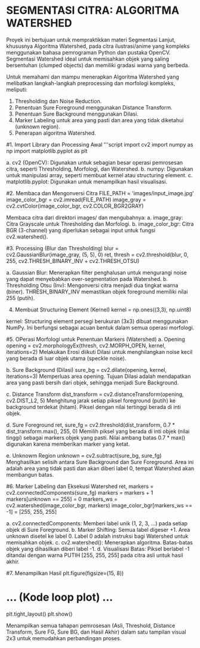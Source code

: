 # SEGMENTASI CITRA: ALGORITMA WATERSHED
Proyek ini bertujuan untuk mempraktikkan materi Segmentasi Lanjut, khususnya Algoritma Watershed, pada citra ilustrasi/anime yang kompleks menggunakan bahasa pemrograman Python dan pustaka OpenCV. Segmentasi Watershed ideal untuk memisahkan objek yang saling bersentuhan (clumped objects) dan memiliki gradasi warna yang berbeda.

Untuk memahami dan mampu menerapkan Algoritma Watershed yang melibatkan langkah-langkah preprocessing dan morfologi kompleks, meliputi:
1. Thresholding dan Noise Reduction.
2. Penentuan Sure Foreground menggunakan Distance Transform.
3. Penentuan Sure Background menggunakan Dilasi.
4. Marker Labeling untuk area yang pasti dan area yang tidak diketahui (unknown region).
5. Penerapan algoritma Watershed.


#1. Import Library dan Processing Awal
'''script
import cv2
import numpy as np
import matplotlib.pyplot as plt

a. cv2 (OpenCV): Digunakan untuk sebagian besar operasi pemrosesan citra, seperti Thresholding, Morfologi, dan Watershed.
b. numpy: Digunakan untuk manipulasi array, seperti membuat kernel atau structuring element.
c. matplotlib.pyplot: Digunakan untuk menampilkan hasil visualisasi.

#2. Membaca dan Mengonversi Citra
FILE_PATH = 'images/input_image.jpg' 
image_color_bgr = cv2.imread(FILE_PATH)
image_gray = cv2.cvtColor(image_color_bgr, cv2.COLOR_BGR2GRAY)

Membaca citra dari direktori images/ dan mengubahnya:
a. image_gray: Citra Grayscale untuk Thresholding dan Morfologi.
b. image_color_bgr: Citra BGR (3-channel) yang diperlukan sebagai input untuk fungsi cv2.watershed().

#3. Processing (Blur dan Thresholding)
blur = cv2.GaussianBlur(image_gray, (5, 5), 0)
ret, thresh = cv2.threshold(blur, 0, 255, cv2.THRESH_BINARY_INV + cv2.THRESH_OTSU)

a. Gaussian Blur: Menerapkan filter penghalusan untuk mengurangi noise yang dapat menyebabkan over-segmentation pada Watershed.
b. Thresholding Otsu (Inv): Mengonversi citra menjadi dua tingkat warna (biner). THRESH_BINARY_INV memastikan objek foreground memiliki nilai 255 (putih).

4. Membuat Structuring Element (Kernel)
kernel = np.ones((3,3), np.uint8)

kernel: Structuring element persegi berukuran (3x3) dibuat menggunakan NumPy. Ini berfungsi sebagai acuan bentuk dalam semua operasi morfologi.

#5. OPerasi Morfologi untuk Penentuan Markers (Watershed)
a. Opening
opening = cv2.morphologyEx(thresh, cv2.MORPH_OPEN, kernel, iterations=2)
Melakukan Erosi diikuti Dilasi untuk menghilangkan noise kecil yang berada di luar objek utama (speckle noise).

b. Sure Background (Dilasi)
sure_bg = cv2.dilate(opening, kernel, iterations=3)
Memperluas area opening. Tujuan Dilasi adalah mendapatkan area yang pasti bersih dari objek, sehingga menjadi Sure Background.

c. Distance Transform
dist_transform = cv2.distanceTransform(opening, cv2.DIST_L2, 5)
Menghitung jarak setiap piksel foreground (putih) ke background terdekat (hitam). Piksel dengan nilai tertinggi berada di inti objek.

d. Sure Foreground 
ret, sure_fg = cv2.threshold(dist_transform, 0.7 * dist_transform.max(), 255, 0)
Memilih piksel yang berada di inti objek (nilai tinggi) sebagai markers objek yang pasti. Nilai ambang batas 0.7 * max() digunakan karena memberikan marker yang ketat.

e. Unknowm Region
unknown = cv2.subtract(sure_bg, sure_fg)
Menghasilkan selisih antara Sure Background dan Sure Foreground. Area ini adalah area yang tidak pasti dan akan diberi label 0, tempat Watershed akan membangun batas.

#6. Marker Labeling dan Eksekusi Watershed
ret, markers = cv2.connectedComponents(sure_fg)
markers = markers + 1  
markers[unknown == 255] = 0 
markers_ws = cv2.watershed(image_color_bgr, markers)
image_color_bgr[markers_ws == -1] = [255, 255, 255]

a. cv2.connectedComponents: Memberi label unik (1, 2, 3, ...) pada setiap objek di Sure Foreground.
b. Marker Shifting: Semua label digeser +1. Area unknown disetel ke label 0. Label 0 adalah instruksi bagi Watershed untuk memisahkan objek.
c. cv2.watershed(): Menerapkan algoritma. Batas-batas objek yang dihasilkan diberi label -1.
d. Visualisasi Batas: Piksel berlabel -1 ditandai dengan warna PUTIH [255, 255, 255] pada citra asli untuk hasil akhir.

#7. Menampilkan Hasil
plt.figure(figsize=(15, 8))
# ... (Kode loop plot) ...
plt.tight_layout()
plt.show()

Menampilkan semua tahapan pemrosesan (Asli, Threshold, Distance Transform, Sure FG, Sure BG, dan Hasil Akhir) dalam satu tampilan visual 2x3 untuk memudahkan perbandingan proses.
